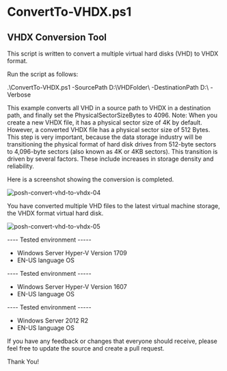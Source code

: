 # ConvertTo-VHDX.ps1
## VHDX Conversion Tool

This script is written to convert a multiple virtual hard disks (VHD) to VHDX format.

Run the script as follows:

.\ConvertTo-VHDX.ps1 -SourcePath D:\VHDFolder\ -DestinationPath D:\ -Verbose

This example converts all VHD in a source path to VHDX in a destination path, and finally set the PhysicalSectorSizeBytes to 4096.
Note: When you create a new VHDX file, it has a physical sector size of 4K by default. However, a converted VHDX file has a physical sector size of 512 Bytes. This step is very important, because the data storage industry will be transitioning the physical format of hard disk drives from 512-byte sectors to 4,096-byte sectors (also known as 4K or 4KB sectors). This transition is driven by several factors. These include increases in storage density and reliability.

Here is a screenshot showing the conversion is completed.

![posh-convert-vhd-to-vhdx-04](https://user-images.githubusercontent.com/13448198/36154255-431d3300-10ea-11e8-9fb2-c42613265d85.png)

You have converted multiple VHD files to the latest virtual machine storage, the VHDX format virtual hard disk.

![posh-convert-vhd-to-vhdx-05](https://user-images.githubusercontent.com/13448198/36155495-f51eb832-10ed-11e8-83dd-655d7ea9b17b.png)

---- Tested environment -----
- Windows Server Hyper-V Version 1709
- EN-US language OS

---- Tested environment -----
- Windows Server Hyper-V Version 1607 
- EN-US language OS

---- Tested environment -----
- Windows Server 2012 R2
- EN-US language OS

If you have any feedback or changes that everyone should receive, please feel free to update the source and create a pull request.

Thank You!